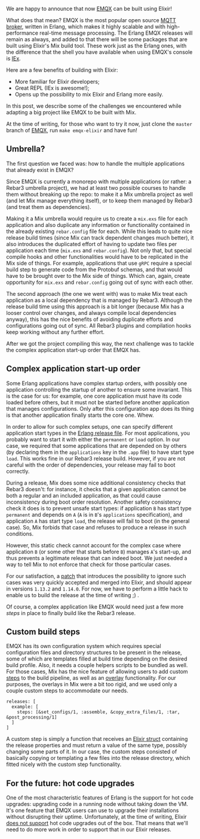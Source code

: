 We are happy to announce that now [EMQX](https://github.com/emqx/emqx/) can be built using Elixir!

What does that mean?  EMQX is the most popular open source [MQTT broker](https://www.emqx.io), written in Erlang, which makes it highly scalable and with high-performance real-time message processing.  The Erlang EMQX releases will remain as always, and added to that there will be some packages that are built using Elixir's Mix build tool.  These work just as the Erlang ones, with the difference that the shell you have available when using EMQX's console is [IEx](https://hexdocs.pm/iex/1.13/IEx.html).

Here are a few benefits of building with Elixir:

- More familiar for Elixir developers;
- Great REPL (IEx is awesome!);
- Opens up the possibility to mix Elixir and Erlang more easily.

In this post, we describe some of the challenges we encountered while adapting a big project like EMQX to be built with Mix.

At the time of writing, for those who want to try it now, just clone the `master` branch of [EMQX](https://github.com/emqx/emqx/), run `make emqx-elixir` and have fun!

## Umbrella?

The first question we faced was: how to handle the multiple applications that already exist in EMQX?

Since EMQX is currently a monorepo with multiple applications (or rather: a Rebar3 umbrella project), we had at least two possible courses to handle them without breaking up the repo: to make it a Mix umbrella project as well (and let Mix manage everything itself), or to keep them managed by Rebar3 (and treat them as dependencies).

Making it a Mix umbrella would require us to create a `mix.exs` file for each application and also duplicate any information or functionality contained in the already existing `rebar.config` file for each.  While this leads to quite nice release build times (since Mix can track dependent changes much better), it also introduces the duplicated effort of having to update two files per application each time (`mix.exs` and `rebar.config`).  Not only that, but special compile hooks and other functionalities would have to be replicated in the Mix side of things.  For example, applications that use `gRPC` require a special build step to generate code from the Protobuf schemas, and that would have to be brought over to the Mix side of things.  Which can, again, create opportunity for `mix.exs` and `rebar.config` going out of sync with each other.

The second approach (the one we went with) was to make Mix treat each application as a local dependency that is managed by Rebar3.  Although the release build time using this approach is a bit longer (because Mix has a looser control over changes, and always compile local dependencies anyway), this has the nice benefits of avoiding duplicate efforts and configurations going out of sync.  All Rebar3 plugins and compilation hooks keep working without any further effort.

After we got the project compiling this way, the next challenge was to tackle the complex application start-up order that EMQX has.

## Complex application start-up order

Some Erlang applications have complex startup orders, with possibly one application controlling the startup of another to ensure some invariant.  This is the case for us: for example, one core application must have its code loaded before others, but it must not be started before another application that manages configurations.  Only after this configuration app does its thing is that another application finally starts the core one.  Whew.

In order to allow for such complex setups, one can specify different application start types in the [Erlang release file](https://www.erlang.org/doc/man/rel.html).  For most applications, you probably want to start it with either the `permanent` or `load` option.  In our case, we required that some applications that are depended on by others (by declaring them in the `applications` key in the `.app` file) to have start type `load`.  This works fine in our Rebar3 release build.  However, if you are not careful with the order of dependencies, your release may fail to boot correctly.

During a release, Mix does some nice additional consistency checks that Rebar3 doesn't: for instance, it checks that a given application cannot be both a regular and an included application, as that could cause inconsistency during boot order resolution.  Another safety consistency check it does is to prevent unsafe start types: if application `B` has start type `permanent` and depends on `A` (`A` is in `B`'s `applications` specification), and application `A` has start type `load`, the release will fail to boot (in the general case).  So, Mix forbids that case and refuses to produce a release in such conditions.

However, this static check cannot account for the complex case where application `B` (or some other that starts before `B`) manages `A`'s start-up, and thus prevents a legitimate release that can indeed boot.  We just needed a way to tell Mix to not enforce that check for those particular cases.

For our satisfaction, a [patch](https://github.com/elixir-lang/elixir/pull/11506) that introduces the possibility to ignore such cases was very quickly accepted and merged into Elixir, and should appear in versions `1.13.2` and `1.14.0`.  For now, we have to perform a little hack to enable us to build the release at the time of writing ;) .

Of course, a complex application like EMQX would need just a few more *steps* in place to finally build like the Rebar3 release.

## Custom build steps

EMQX has its own configuration system which requires special configuration files and directory structures to be present in the release, some of which are templates filled at build time depending on the desired build profile.  Also, it needs a couple helpers scripts to be bundled as well.  For those cases, Mix has the nice feature of allowing users to add custom [steps](https://hexdocs.pm/mix/1.13.1/Mix.Tasks.Release.html#module-steps) to the build pipeline, as well as an [overlay](https://hexdocs.pm/mix/1.13.1/Mix.Tasks.Release.html#module-overlays) functionality.  For our purposes, the overlays in Mix were a bit too rigid, and we used only a couple custom steps to accommodate our needs.

```
releases: [
  example: [
    steps: [&set_configs/1, :assemble, &copy_extra_files/1, :tar, &post_processing/1]
  ]
]
```

A custom step is simply a function that receives an [Elixir struct](https://hexdocs.pm/mix/1.13.1/Mix.Release.html#__struct__/0) containing the release properties and must return a value of the same type, possibly changing some parts of it.  In our case, the custom steps consisted of basically copying or templating a few files into the release directory, which fitted nicely with the custom step functionality.

## For the future: hot code upgrades

One of the most characteristic features of Erlang is the support for hot code upgrades: upgrading code in a running node without taking down the VM.  It's one feature that EMQX users can use to upgrade their installations without disrupting their uptime.  Unfortunately, at the time of writing, Elixir [does not support](https://hexdocs.pm/mix/1.13.1/Mix.Tasks.Release.html#module-hot-code-upgrades) hot code upgrades out of the box.  That means that we'll need to do more work in order to support that in our Elixir releases.
